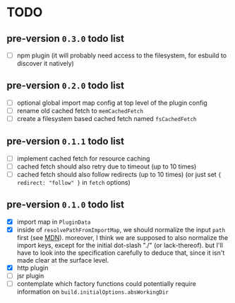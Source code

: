 # TODO

## pre-version `0.3.0` todo list

- [ ] npm plugin (it will probably need access to the filesystem, for esbuild to discover it natively)

## pre-version `0.2.0` todo list

- [ ] optional global import map config at top level of the plugin config
- [ ] rename old cached fetch to `memCachedFetch`
- [ ] create a filesystem based cached fetch named `fsCachedFetch`

## pre-version `0.1.1` todo list

- [ ] implement cached fetch for resource caching
- [ ] cached fetch should also retry due to timeout (up to 10 times)
- [ ] cached fetch should also follow redirects (up to 10 times) (or just set `{ redirect: "follow" }` in `fetch` options)

## pre-version `0.1.0` todo list

- [x] import map in `PluginData`
- [x] inside of `resolvePathFromImportMap`, we should normalize the input `path` first (see [MDN](https://developer.mozilla.org/en-US/docs/Web/HTML/Element/script/type/importmap#module_specifier_map:~:text=A%20module%20specifier%20of%20./foo/../js/app.js%20would%20be%20resolved%20to%20./js/app.js%20before%20matching)).
      moreover, I think we are supposed to also normalize the import keys, except for the initial dot-slash "./" (or lack-thereof).
      but I'll have to look into the specification carefully to deduce that, since it isn't made clear at the surface level.
- [x] http plugin
- [ ] jsr plugin
- [ ] contemplate which factory functions could potentially require information on `build.initialOptions.absWorkingDir`
